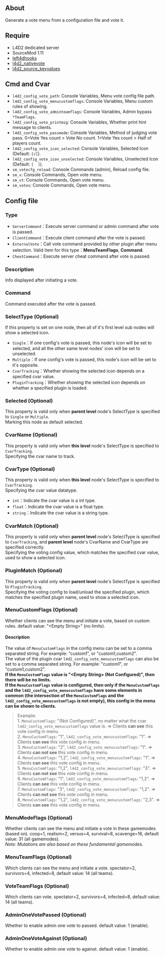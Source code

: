## About
Generate a vote menu from a configuration file and vote it.  
  
## Require
- L4D2 dedicated server  
- SourceMod 1.11  
- [left4dhooks](https://github.com/SilvDev/Left4DHooks)  
- [l4d2_nativevote](https://github.com/fdxx/l4d2_nativevote)  
- [l4d2_source_keyvalues](https://github.com/fdxx/l4d2_source_keyvalues)  
  
## Cmd and Cvar
- `l4d2_config_vote_path`: Console Variables, Menu vote config file path.  
- `l4d2_config_vote_menucustomflags`: Console Variables, Menu custom rules of showing.  
- `l4d2_config_vote_adminteamflags`: Console Variables, Admin bypass `*TeamFlags`.  
- `l4d2_config_vote_printmsg`: Console Variables, Whether print hint message to clients.  
- `l4d2_config_vote_passmode`: Console Variables, Method of judging vote pass. 0=Vote Yes count > Vote No count. 1=Vote Yes count > Half of players count.  
- `l4d2_config_vote_icon_selected`: Console Variables, Selected Icon (Default: `[√]`).  
- `l4d2_config_vote_icon_unselected`: Console Variables, Unselected Icon (Default: `[  ]`).  
- `sm_votecfg_reload`: Console Commands (admin), Reload config file.  
- `sm_v`: Console Commands, Open vote menu.  
- `sm_vt`: Console Commands, Open vote menu.  
- `sm_votes`: Console Commands, Open vote menu.  
  
## Config file
  
### Type
- `ServerCommand`：Execute server command or admin command after vote is passed.  
- `ClientCommand`：Execute client command after the vote is passed.  
- `ExternalVote`：Call vote command provided by other plugin after menu selection. Valid item for this type：**MenuTeamFlags**, **Command**.  
- `CheatCommand`：Execute server cheat command after vote is passed.  
  
### Description
Info displayed after initiating a vote.  
  
### Command
Command executed after the vote is passed.  
  
### SelectType (Optional)
If this property is set on one node, then all of it's first level sub nodes will show a selected icon.  
- `Single`：If one config's vote is passed, this node's icon will be set to selected, and all the other same level nodes' icon will be set to unselected.  
- `Multiple`：If one config's vote is passed, this node's icon will be set to it's opposite.  
- `CvarTracking`：Whether showing the selected icon depends on a specified cvar value.  
- `PluginTracking`：Whether showing the selected icon depends on whether a specified plugin is loaded.  
  
### Selected (Optional)
This property is valid only when **parent level** node's SelectType is specified to `Single` or `Multiple`.  
Marking this node as default selected.  
  
### CvarName (Optional)
This property is valid only when **this level** node's SelectType is specified to `CvarTracking`.  
Specifying the cvar name to track.  
  
### CvarType (Optional)
This property is valid only when **this level** node's SelectType is specified to `CvarTracking`.  
Specifying the cvar value datatype.  
- `int`：Indicate the cvar value is a int type.  
- `float`：Indicate the cvar value is a float type.  
- `string`：Indicate the cvar value is a string type.  
  
### CvarMatch (Optional)
This property is valid only when **parent level** node's SelectType is specified to `CvarTracking`, and **parent level** node's CvarName and CvarType are specified correctly.  
Specifying the voting config value, which matches the specified cvar value, used to show a selected icon.  
  
### PluginMatch (Optional)
This property is valid only when **parent level** node's SelectType is specified to `PluginTracking`.  
Specifying the voting config to load/unload the specified plugin, which matches the specified plugin name, used to show a selected icon.  
  
### MenuCustomFlags (Optional)
Whether clients can see the menu and initiate a vote, based on custom rules. default value: "&lt;Empty String&gt;" (no limits).  
#### Description
The value of `MenuCustomFlags` in the config menu can be set to a comma separated string. For example: "custom1", or "custom1,custom2".  
The value of the plugin cvar `l4d2_config_vote_menucustomflags` can also be set to a comma separated string. For example: "custom1", or "custom1,custom2".  
**If the `MenuCustomFlags` value is "&lt;Empty String&gt; (Not Configured)", then there will be no limits.**  
**If the `MenuCustomFlags` value is configured, then only if the `MenuCustomFlags` and the `l4d2_config_vote_menucustomflags` have some elements in common (the intersection of the `MenuCustomFlags` and the `l4d2_config_vote_menucustomflags` is not empty), this config in the menu can be shown to clients.**  
> Example:  
>     1. `MenuCustomFlags`: "(Not Configured)", no matter what the cvar `l4d2_config_vote_menucustomflags` value is. =&gt; Clients **can see** this vote config in menu.  
>     2. `MenuCustomFlags`: "1", `l4d2_config_vote_menucustomflags`: "1". =&gt; Clients **can see** this vote config in menu.  
>     3. `MenuCustomFlags`: "2", `l4d2_config_vote_menucustomflags`: "1". =&gt; Clients **can not see** this vote config in menu.  
>     4. `MenuCustomFlags`: "1,2", `l4d2_config_vote_menucustomflags`: "1". =&gt; Clients **can see** this vote config in menu.  
>     5. `MenuCustomFlags`: "1,2", `l4d2_config_vote_menucustomflags`: "3". =&gt; Clients **can not see** this vote config in menu.  
>     6. `MenuCustomFlags`: "1", `l4d2_config_vote_menucustomflags`: "1,2". =&gt; Clients **can see** this vote config in menu.  
>     7. `MenuCustomFlags`: "3", `l4d2_config_vote_menucustomflags`: "1,2". =&gt; Clients **can not see** this vote config in menu.  
>     8. `MenuCustomFlags`: "1,2", `l4d2_config_vote_menucustomflags`: "2,3". =&gt; Clients **can see** this vote config in menu.  
  
### MenuModeFlags (Optional)
Whether clients can see the menu and initiate a vote in these gamemodes (based on). coop=1, realism=2, versus=4, survival=8, scavenge=16, default value: 31 (all gamemodes).  
*Note: Mutations are also based on these fundamental gamemodes.*  
  
### MenuTeamFlags (Optional)
Which clients can see the menu and initiate a vote. spectator=2, survivors=4, infected=8, default value: 14 (all teams).  
  
### VoteTeamFlags (Optional)
Which clients can vote. spectator=2, survivors=4, infected=8, default value: 14 (all teams).  
  
### AdminOneVotePassed (Optional)
Whether to enable admin one vote to passed. default value: 1 (enable).  
  
### AdminOneVoteAgainst (Optional)
Whether to enable admin one vote to against. default value: 1 (enable).  
